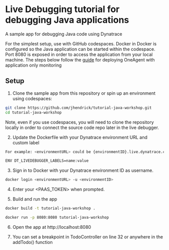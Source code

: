 # Live Debugging tutorial for debugging Java applications

A sample app for debugging Java code using Dynatrace

For the simplest setup, use with GitHub codespaces. Docker in Docker is configured so the Java application can be started within the codespace. Port 8080 is exposed in order to access the application from your local machine. The steps below follow the [guide](https://docs.dynatrace.com/docs/setup-and-configuration/setup-on-container-platforms/docker/set-up-oneagent-on-containers-for-application-only-monitoring) for deploying OneAgent with application only monitoring

## Setup

1. Clone the sample app from this repository or spin up an environment using codespaces:

```bash
git clone https://github.com/jhendrick/tutorial-java-workshop.git
cd tutorial-java-workshop
```
Note, even if you use codespaces, you will need to clone the repository locally in order to connect the source code repo later in the live debugger.

2. Update the Dockerfile with your Dynatrace environment URL and custom label

```bash
For example: <environmentURL> could be {environmentID}.live.dynatrace.com
 ```

```bash
ENV DT_LIVEDEBUGGER_LABELS=name:value
 ```

3. Sign in to Docker with your Dynatrace environment ID as username.

```bash
docker login <environmentURL> -u <environmentID>
```

4. Enter your <PAAS_TOKEN> when prompted.


5. Build and run the app


```bash
docker build -t tutorial-java-workshop .
```

```bash
docker run -p 8080:8080 tutorial-java-workshop
```

6. Open the app at http://localhost:8080

7. You can set a breakpoint in TodoController on line 32 or anywhere in the addTodo() function
